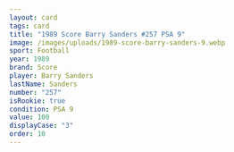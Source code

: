 ```yaml
---
layout: card
tags: card
title: "1989 Score Barry Sanders #257 PSA 9"
image: /images/uploads/1989-score-barry-sanders-9.webp
sport: Football
year: 1989
brand: Score
player: Barry Sanders
lastName: Sanders
number: "257"
isRookie: true
condition: PSA 9
value: 100
displayCase: "3"
order: 10
---
```

